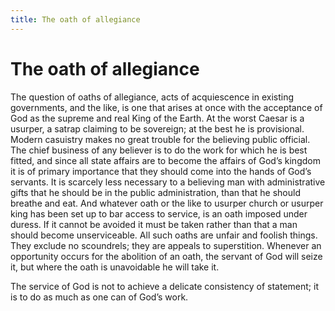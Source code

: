 ```yaml
---
title: The oath of allegiance
---
```

# The oath of allegiance

The question of oaths of allegiance, acts of acquiescence in existing
governments, and the like, is one that arises at once with the
acceptance of God as the supreme and real King of the Earth. At the
worst Caesar is a usurper, a satrap claiming to be sovereign; at the
best he is provisional. Modern casuistry makes no great trouble for the
believing public official. The chief business of any believer is to do
the work for which he is best fitted, and since all state affairs are to
become the affairs of God’s kingdom it is of primary importance that
they should come into the hands of God’s servants. It is scarcely less
necessary to a believing man with administrative gifts that he should be
in the public administration, than that he should breathe and eat. And
whatever oath or the like to usurper church or usurper king has been set
up to bar access to service, is an oath imposed under duress. If it
cannot be avoided it must be taken rather than that a man should become
unserviceable. All such oaths are unfair and foolish things. They
exclude no scoundrels; they are appeals to superstition. Whenever an
opportunity occurs for the abolition of an oath, the servant of God will
seize it, but where the oath is unavoidable he will take it.

The service of God is not to achieve a delicate consistency of
statement; it is to do as much as one can of God’s work.
